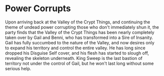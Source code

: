 # Power Corrupts
Upon arriving back at the Valley of the Crypt Things, and continuing the theme of undead power corrupting those who don't immediately shun it, the party finds that the Valley of the Crypt Things has been nearly completely taken over by Gail and Benni, who has transformed into a Sire of Insanity. Gail has fully succumbed to the nature of the Valley, and now desires only to expand his territory and control the entire valley. He has long since dropped his Disguise Self cover, and his flesh has started to slough off, revealing the skeleton underneath. King Sweep is the last bastion of territory not under the control of Gail, but he won't last long without some serious help.
